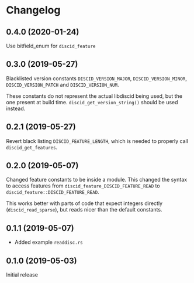 # Changelog
## 0.4.0 (2020-01-24)
Use bitfield_enum for `discid_feature`

## 0.3.0 (2019-05-27)
Blacklisted version constants `DISCID_VERSION_MAJOR`, `DISCID_VERSION_MINOR`,
`DISCID_VERSION_PATCH` and `DISCID_VERSION_NUM`.

These constants do not represent the actual libdiscid being used, but the one
present at build time. `discid_get_version_string()` should be used instead.

## 0.2.1 (2019-05-27)
Revert black listing `DISCID_FEATURE_LENGTH`, which is needed to properly
call `discid_get_features`.

## 0.2.0 (2019-05-07)
Changed feature constants to be inside a module. This changed the syntax
to access features from `discid_feature_DISCID_FEATURE_READ` to
`discid_feature::DISCID_FEATURE_READ`.

This works better with parts of code that expect integers directly
(`discid_read_sparse`), but reads nicer than the default constants.

## 0.1.1 (2019-05-07)
- Added example `readdisc.rs`

## 0.1.0 (2019-05-03)
Initial release
